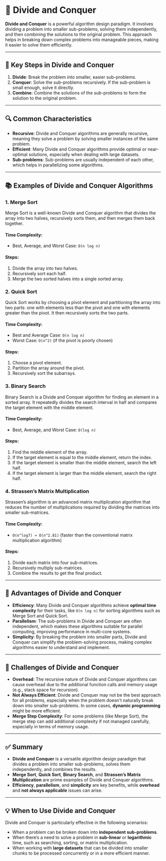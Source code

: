 # 🔹 Divide and Conquer

**Divide and Conquer** is a powerful algorithm design paradigm. It involves dividing a problem into smaller sub-problems, solving them independently, and then combining the solutions to the original problem. This approach helps in breaking down complex problems into manageable pieces, making it easier to solve them efficiently.

---

## 🧠 Key Steps in Divide and Conquer

1. **Divide**: Break the problem into smaller, easier sub-problems.
2. **Conquer**: Solve the sub-problems recursively. If the sub-problem is small enough, solve it directly.
3. **Combine**: Combine the solutions of the sub-problems to form the solution to the original problem.

---

## 🔍 Common Characteristics

- **Recursive**: Divide and Conquer algorithms are generally recursive, meaning they solve a problem by solving smaller instances of the same problem.
- **Efficient**: Many Divide and Conquer algorithms provide optimal or near-optimal solutions, especially when dealing with large datasets.
- **Sub-problems**: Sub-problems are usually independent of each other, which helps in parallelizing some algorithms.

---

## 📚 Examples of Divide and Conquer Algorithms

### 1. **Merge Sort**

Merge Sort is a well-known Divide and Conquer algorithm that divides the array into two halves, recursively sorts them, and then merges them back together.

#### Time Complexity:

- Best, Average, and Worst Case: `O(n log n)`

#### Steps:

1. Divide the array into two halves.
2. Recursively sort each half.
3. Merge the two sorted halves into a single sorted array.

### 2. **Quick Sort**

Quick Sort works by choosing a pivot element and partitioning the array into two parts: one with elements less than the pivot and one with elements greater than the pivot. It then recursively sorts the two parts.

#### Time Complexity:

- Best and Average Case: `O(n log n)`
- Worst Case: `O(n^2)` (if the pivot is poorly chosen)

#### Steps:

1. Choose a pivot element.
2. Partition the array around the pivot.
3. Recursively sort the subarrays.

### 3. **Binary Search**

Binary Search is a Divide and Conquer algorithm for finding an element in a sorted array. It repeatedly divides the search interval in half and compares the target element with the middle element.

#### Time Complexity:

- Best, Average, and Worst Case: `O(log n)`

#### Steps:

1. Find the middle element of the array.
2. If the target element is equal to the middle element, return the index.
3. If the target element is smaller than the middle element, search the left half.
4. If the target element is larger than the middle element, search the right half.

### 4. **Strassen’s Matrix Multiplication**

Strassen’s algorithm is an advanced matrix multiplication algorithm that reduces the number of multiplications required by dividing the matrices into smaller sub-matrices.

#### Time Complexity:

- `O(n^log7) ≈ O(n^2.81)` (faster than the conventional matrix multiplication algorithm)

#### Steps:

1. Divide each matrix into four sub-matrices.
2. Recursively multiply sub-matrices.
3. Combine the results to get the final product.

---

## 🚀 Advantages of Divide and Conquer

- **Efficiency**: Many Divide and Conquer algorithms achieve **optimal time complexity** for their tasks, like `O(n log n)` for sorting algorithms such as Merge Sort and Quick Sort.
- **Parallelism**: The sub-problems in Divide and Conquer are often independent, which makes these algorithms suitable for parallel computing, improving performance in multi-core systems.
- **Simplicity**: By breaking the problem into smaller parts, Divide and Conquer can simplify the problem-solving process, making complex algorithms easier to understand and implement.

---

## 🧩 Challenges of Divide and Conquer

- **Overhead**: The recursive nature of Divide and Conquer algorithms can cause overhead due to the additional function calls and memory usage (e.g., stack space for recursion).
- **Not Always Efficient**: Divide and Conquer may not be the best approach for all problems, especially when the problem doesn't naturally break down into smaller sub-problems. In some cases, **dynamic programming** might be more efficient.
- **Merge Step Complexity**: For some problems (like Merge Sort), the merge step can add additional complexity if not managed carefully, especially in terms of memory usage.

---

## ✅ Summary

- **Divide and Conquer** is a versatile algorithm design paradigm that divides a problem into smaller sub-problems, solves them independently, and combines the results.
- **Merge Sort**, **Quick Sort**, **Binary Search**, and **Strassen’s Matrix Multiplication** are prime examples of Divide and Conquer algorithms.
- **Efficiency**, **parallelism**, and **simplicity** are key benefits, while **overhead** and **not always applicable** issues can arise.

---

## 💡 When to Use Divide and Conquer

Divide and Conquer is particularly effective in the following scenarios:

- When a problem can be broken down into **independent sub-problems**.
- When there’s a need to solve a problem in **sub-linear** or **logarithmic** time, such as searching, sorting, or matrix multiplication.
- When working with **large datasets** that can be divided into smaller chunks to be processed concurrently or in a more efficient manner.
